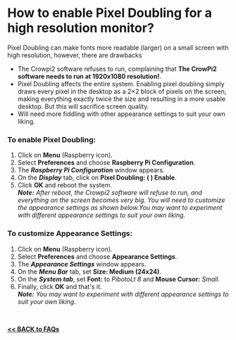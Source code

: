 # How to enable Pixel Doubling for a high resolution monitor?

Pixel Doubling can make fonts more readable (larger) on a small screen with high resolution, however, there are drawbacks  

- The Crowpi2 software refuses to run, complaining that **The CrowPi2 software needs to run at 1920x1080 resolution!**.  
- Pixel Doubling affects the entire system. Enabling pixel doubling simply draws every pixel in the desktop as a 2×2 block of pixels on the screen, making everything exactly twice the size and resulting in a more usable desktop. But this will sacrifice screen quality.  
- Will need more fiddling with other appearance settings to suit your own liking.  

### To enable Pixel Doubling:
1. Click on **Menu** (Raspberry icon).  
2. Select **Preferences** and choose **Raspberry Pi Configuration**.  
3. The ***Raspberry Pi Configuration*** window appears.  
4. On the ***Display*** tab, click on **Pixel Doubling: ( ) Enable**.  
5. Click **OK** and reboot the system.  
***Note:** After reboot, the Crowpi2 software will refuse to run, and everything on the screen becomes very big. You will need to customize the appearance settings as shown below.You may want to experiment with different appearance settings to suit your own liking.*  

### To customize Appearance Settings:
1. Click on **Menu** (Raspberry icon).  
2. Select **Preferences** and choose **Appearance Settings**.  
3. The ***Appearance Settings*** window appears.  
4. On the ***Menu Bar*** tab, set **Size: Medium (24x24)**.  
5. On the ***System tab***, set **Font:** to *PibotoLt 8* and **Mouse Cursor:** *Small*.  
6. Finally, click **OK** and that's it.  
***Note:** You may want to experiment with different appearance settings to suit your own liking.*  

<br>

[**<< BACK to FAQs**](https://github.com/Pearl-852/CrowPi2/blob/main/faq/TOC-FAQ.md#frequently-asked-questions)

